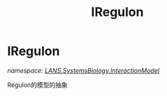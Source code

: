 ﻿---
title: IRegulon
---

# IRegulon
_namespace: [LANS.SystemsBiology.InteractionModel](N-LANS.SystemsBiology.InteractionModel.html)_

Regulon的模型的抽象




